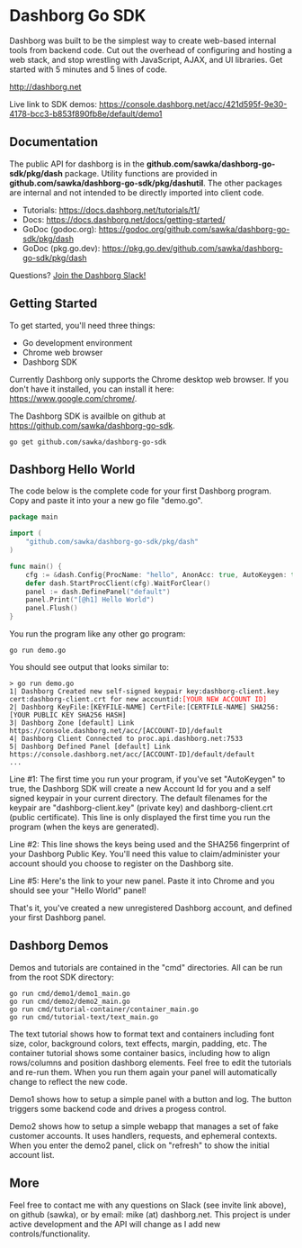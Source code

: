 # Dashborg Go SDK

Dashborg was built to be the simplest way to create web-based internal tools from backend code.  Cut out the overhead of configuring and hosting a web stack, and stop wrestling with JavaScript, AJAX, and UI libraries.  Get started with 5 minutes and 5 lines of code.

http://dashborg.net

Live link to SDK demos:
https://console.dashborg.net/acc/421d595f-9e30-4178-bcc3-b853f890fb8e/default/demo1

## Documentation

The public API for dashborg is in the **github.com/sawka/dashborg-go-sdk/pkg/dash** package.  Utility functions are provided in **github.com/sawka/dashborg-go-sdk/pkg/dashutil**.  The other packages are internal and not intended to be directly imported into client code.

* Tutorials: https://docs.dashborg.net/tutorials/t1/
* Docs: https://docs.dashborg.net/docs/getting-started/
* GoDoc (godoc.org): https://godoc.org/github.com/sawka/dashborg-go-sdk/pkg/dash
* GoDoc (pkg.go.dev): https://pkg.go.dev/github.com/sawka/dashborg-go-sdk/pkg/dash

Questions? [Join the Dashborg Slack!](https://join.slack.com/t/dashborgworkspace/shared_invite/zt-iey7ebif-Nps2uXQivdFFlPz63rDb2w)

## Getting Started

To get started, you'll need three things:

* Go development environment
* Chrome web browser
* Dashborg SDK

Currently Dashborg only supports the Chrome desktop web browser.  If you don't have it installed, you can install it here: https://www.google.com/chrome/.

The Dashborg SDK is availble on github at https://github.com/sawka/dashborg-go-sdk.

```
go get github.com/sawka/dashborg-go-sdk
```

## Dashborg Hello World

The code below is the complete code for your first Dashborg program.  Copy and paste it into your a new go file "demo.go".

```Go
package main

import (
    "github.com/sawka/dashborg-go-sdk/pkg/dash"
)

func main() {
    cfg := &dash.Config{ProcName: "hello", AnonAcc: true, AutoKeygen: true}
    defer dash.StartProcClient(cfg).WaitForClear()
    panel := dash.DefinePanel("default")
    panel.Print("[@h1] Hello World")
    panel.Flush()
}
```

You run the program like any other go program:

```
go run demo.go
```

You should see output that looks similar to:

<pre><code>&gt; go run demo.go
1| Dashborg Created new self-signed keypair key:dashborg-client.key cert:dashborg-client.crt for new accountid:<span style="color: red">[YOUR NEW ACCOUNT ID]</span>
2| Dashborg KeyFile:[KEYFILE-NAME] CertFile:[CERTFILE-NAME] SHA256:[YOUR PUBLIC KEY SHA256 HASH]
3| Dashborg Zone [default] Link https://console.dashborg.net/acc/[ACCOUNT-ID]/default
4| Dashborg Client Connected to proc.api.dashborg.net:7533
5| Dashborg Defined Panel [default] Link https://console.dashborg.net/acc/[ACCOUNT-ID]/default/default
...
</code></pre>

Line #1: The first time you run your program, if you've set "AutoKeygen" to true, the Dashborg SDK will create a new Account Id for you and a self signed keypair in your current directory.  The default filenames for the keypair are "dashborg-client.key" (private key) and dashborg-client.crt (public certificate). This line is only displayed the first time you run the program (when the keys are generated).

Line #2: This line shows the keys being used and the SHA256 fingerprint of your Dashborg Public Key.  You'll need this value to claim/administer your account should you choose to register on the Dashborg site.

Line #5: Here's the link to your new panel.  Paste it into Chrome and you should see your "Hello World" panel!

That's it, you've created a new unregistered Dashborg account, and defined your first Dashborg panel.


## Dashborg Demos

Demos and tutorials are contained in the "cmd" directories.  All can be run from the root SDK directory:

```
go run cmd/demo1/demo1_main.go
go run cmd/demo2/demo2_main.go
go run cmd/tutorial-container/container_main.go
go run cmd/tutorial-text/text_main.go
```

The text tutorial shows how to format text and containers including font size, color, background colors, text effects, margin, padding, etc.  The container tutorial shows some container basics, including how to align rows/columns and position dashborg elements.  Feel free to edit the tutorials and re-run them.  When you run them again your panel will automatically change to reflect the new code.

Demo1 shows how to setup a simple panel with a button and log.  The button triggers some backend code and drives a progess control.

Demo2 shows how to setup a simple webapp that manages a set of fake customer accounts.  It uses handlers, requests, and ephemeral contexts.  When you enter the demo2 panel, click on "refresh" to show the initial account list.

## More

Feel free to contact me with any questions on Slack (see invite link above), on github (sawka), or by email: mike (at) dashborg.net.  This project is under active development and the API will change as I add new controls/functionality.
